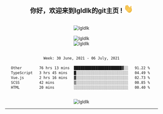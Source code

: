 <div align="center">
<h2> 你好，欢迎来到lgldlk的git主页 ! <img src="https://github.com/lgldlk/lgldlk/blob/main/gifs/Hi.gif" width="30px"></h2>
</div>

<div align="center">
 </br>
 <img src="http://aiitapp.cn:8091/?color=rgba(37,144,118,1)&shadowColor=rgba(12,16,20,1)&fontSize=120&&shadowOffsetX=9&shadowOffsetY=11" height="26px" alt="lgldlk" />
 </br>

   </br>
 <img src="https://github-readme-stats.vercel.app/api?username=lgldlk&show_icons=true&theme=gotham&locale=cn" alt="lgldlk" />
 

</br>

<img  src="http://github-readme-stats.vercel.app/api/top-langs/?username=lgldlk&show_icons=true&theme=gotham&locale=cn&layout=compact" alt="lgldlk"/>  
</br>
</br>

<!--START_SECTION:waka-->
```text
Week: 30 June, 2021 - 06 July, 2021

Other        76 hrs 13 mins  ██████████████████████▓░░   91.22 % 
TypeScript   3 hrs 45 mins   █░░░░░░░░░░░░░░░░░░░░░░░░   04.49 % 
Vue.js       2 hrs 16 mins   ▓░░░░░░░░░░░░░░░░░░░░░░░░   02.73 % 
SCSS         42 mins         ▒░░░░░░░░░░░░░░░░░░░░░░░░   00.85 % 
HTML         20 mins         ░░░░░░░░░░░░░░░░░░░░░░░░░   00.40 % 
```
<!--END_SECTION:waka-->

 </br>
  <img src="https://visitor-badge.glitch.me/badge?page_id=lgldlk" alt="lgldlk" />

---

 

